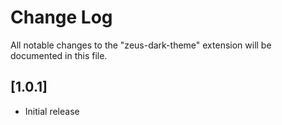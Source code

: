 # Change Log

All notable changes to the "zeus-dark-theme" extension will be documented in this file.

## [1.0.1]

- Initial release
